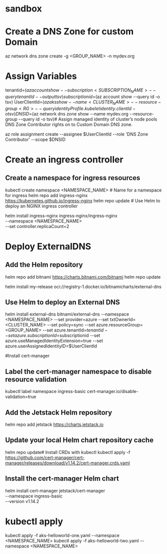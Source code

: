 # sandbox

# Create a DNS Zone for custom Domain
az network dns zone create -g <GROUP_NAME> -n mydev.org


# Assign Variables
tenantid=$(az account show --subscription <SUBSCRIPTION_NAME> --query tenantId --output tsv)
subscriptionid=$(az account show --query id -o tsv)
UserClientId=$(az aks show --name <CLUSTER_NAME> --resource-group <RG> --query identityProfile.kubeletidentity.clientId -o tsv)
DNSID=$(az network dns zone show --name mydev.org --resource-group <RG> --query id -o tsv)# Assign managed identity of cluster’s node pools DNS Zone Contributor rights on to Custom Domain DNS zone.

az role assignment create --assignee $UserClientId --role 'DNS Zone Contributor' --scope $DNSID

# Create an ingress controller
## Create a namespace for ingress resources
kubectl create namespace <NAMESPACE_NAME>  # Name for a namespace for ingress
helm repo add ingress-nginx https://kubernetes.github.io/ingress-nginx
helm repo update # Use Helm to deploy an NGINX ingress controller

helm install ingress-nginx ingress-nginx/ingress-nginx \
    --namespace <NAMESPACE_NAME> \
    --set controller.replicaCount=2

# Deploy ExternalDNS
## Add the Helm repository
helm repo add bitnami https://charts.bitnami.com/bitnami
helm repo update

helm install my-release oci://registry-1.docker.io/bitnamicharts/external-dns

## Use Helm to deploy an External DNS
helm install external-dns bitnami/external-dns --namespace <NAMESPACE_NAME> --set provider=azure --set txtOwnerId=<CLUSTER_NAME> --set policy=sync --set azure.resourceGroup=<GROUP_NAME> --set azure.tenantId=$tenantid --set azure.subscriptionId=$subscriptionid --set azure.useManagedIdentityExtension=true --set azure.userAssignedIdentityID=$UserClientId


#Install cert-manager
## Label the cert-manager namespace to disable resource validation
kubectl label namespace ingress-basic cert-manager.io/disable-validation=true
## Add the Jetstack Helm repository
helm repo add jetstack https://charts.jetstack.io
## Update your local Helm chart repository cache
helm repo update# Install CRDs with kubectl
kubectl apply -f https://github.com/cert-manager/cert-manager/releases/download/v1.14.2/cert-manager.crds.yaml

## Install the cert-manager Helm chart
helm install cert-manager jetstack/cert-manager \
  --namespace ingress-basic \
  --version v1.14.2

# kubectl apply 

kubectl apply -f aks-helloworld-one.yaml --namespace <NAMESPACE_NAME>
kubectl apply -f aks-helloworld-two.yaml --namespace <NAMESPACE_NAME>
